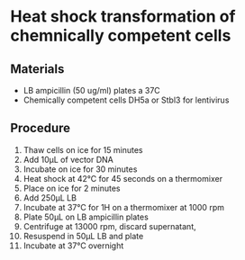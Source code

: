 # Heat shock transformation of chemnically competent cells

## Materials

* LB ampicillin (50 ug/ml) plates a 37C
* Chemically competent cells DH5a or Stbl3 for lentivirus

## Procedure

1. Thaw cells on ice for 15 minutes
2. Add 10µL of vector DNA
3. Incubate on ice for 30 minutes
4. Heat shock at 42°C for 45 seconds on a thermomixer
5. Place on ice for 2 minutes
6. Add 250µL LB
7. Incubate at 37°C for 1H on a thermomixer at 1000 rpm
8. Plate 50µL on LB ampicillin plates
9. Centrifuge at 13000 rpm, discard supernatant,
10. Resuspend in 50µL LB and plate
11. Incubate at 37°C overnight
